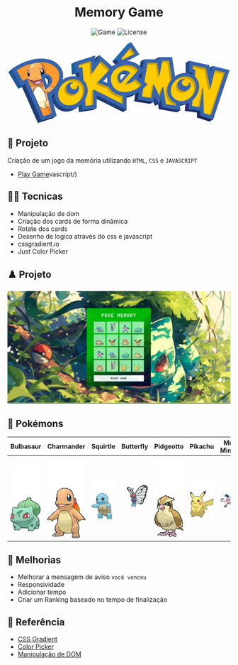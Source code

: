 <h1 align="center">Memory Game</h1>

<p align="center">
  <img alt="Game" src="https://img.shields.io/static/v1?label=Game&message=Memory&color=8257E5&labelColor=000000"  />
  <img alt="License" src="https://img.shields.io/static/v1?label=license&message=MIT&color=49AA26&labelColor=000000">
</p>

<p align="center">
  <img alt="GAME" src="./src/data/pokemon.gif">
</p>

## 🎯 Projeto

Criação de um jogo da memória utilizando `HTML`, `CSS` e `JAVASCRIPT`

- [Play Game](https://leoviana00.github.io/memory-game-jahttps://leoviana00.github.io/dio-dp-memory-game-javascript/)vascript/)

## 👨‍💻 Tecnicas

- Manipulação de dom
- Criação dos cards de forma dinâmica
- Rotate dos cards
- Desenho de logica através do css e javascript
- cssgradient.io
- Just Color Picker

## ♟️ Projeto

<p align="center">
  <img alt="GAME" src="./src/data/memory-game.png">
</p>

## 🔴 Pokémons

| Bulbasaur                                    | Charmander                                   | Squirtle                                     | Butterfly                                   | Pidgeotto                                    | Pikachu                                   | Mr. Mime                                     | Eevee                                   |
| -------------------------------------------- | -------------------------------------------- | -------------------------------------------- | -------------------------------------------- | -------------------------------------------- | -------------------------------------------- | -------------------------------------------- | -------------------------------------------- | 
| <img alt="GAME" src="./src/data/poke_1.gif"> | <img alt="GAME" src="./src/data/poke_2.gif"> | <img alt="GAME" src="./src/data/poke_3.gif"> | <img alt="GAME" src="./src/data/poke_4.gif"> | <img alt="GAME" src="./src/data/poke_5.gif"> | <img alt="GAME" src="./src/data/poke_6.gif"> | <img alt="GAME" src="./src/data/poke_7.gif"> | <img alt="GAME" src="./src/data/poke_8.gif"> | 

## 🐾 Melhorias 

- Melhorar a mensagem de aviso `você venceu`
- Responsividade
- Adicionar tempo 
- Criar um Ranking baseado no tempo de finalização



## 📄 Referência

- [CSS Gradient](https://cssgradient.io/)
- [Color Picker](https://annystudio.com/software/colorpicker/)
- [Manipulação de DOM](https://developer.mozilla.org/pt-BR/docs/Web/API/Document_Object_Model/Introduction)